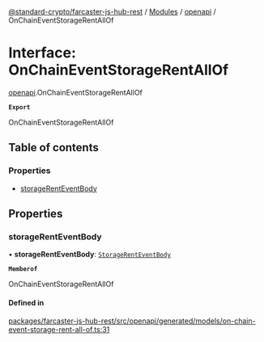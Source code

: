 [@standard-crypto/farcaster-js-hub-rest](../README.md) / [Modules](../modules.md) / [openapi](../modules/openapi.md) / OnChainEventStorageRentAllOf

# Interface: OnChainEventStorageRentAllOf

[openapi](../modules/openapi.md).OnChainEventStorageRentAllOf

**`Export`**

OnChainEventStorageRentAllOf

## Table of contents

### Properties

- [storageRentEventBody](openapi.OnChainEventStorageRentAllOf.md#storagerenteventbody)

## Properties

### storageRentEventBody

• **storageRentEventBody**: [`StorageRentEventBody`](openapi.StorageRentEventBody.md)

**`Memberof`**

OnChainEventStorageRentAllOf

#### Defined in

[packages/farcaster-js-hub-rest/src/openapi/generated/models/on-chain-event-storage-rent-all-of.ts:31](https://github.com/standard-crypto/farcaster-js/blob/main/packages/farcaster-js-hub-rest/src/openapi/generated/models/on-chain-event-storage-rent-all-of.ts#L31)
